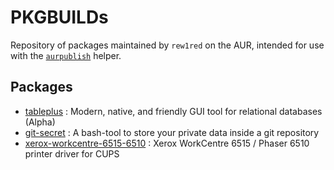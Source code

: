 PKGBUILDs
=========

Repository of packages maintained by `rew1red` on the AUR, intended for use with the [`aurpublish`](https://github.com/eli-schwartz/aurpublish) helper.


## Packages

* [tableplus](https://aur.archlinux.org/packages/tableplus/) : Modern, native, and friendly GUI tool for relational databases (Alpha)
* [git-secret](https://aur.archlinux.org/packages/git-secret/) : A bash-tool to store your private data inside a git repository
* [xerox-workcentre-6515-6510](https://aur.archlinux.org/packages/xerox-workcentre-6515-6510/) : Xerox WorkCentre 6515 / Phaser 6510 printer driver for CUPS
